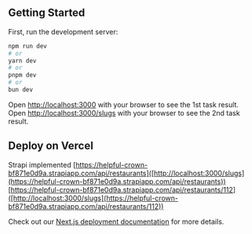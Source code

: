 

## Getting Started

First, run the development server:

```bash
npm run dev
# or
yarn dev
# or
pnpm dev
# or
bun dev
```

Open [http://localhost:3000](http://localhost:3000) with your browser to see the 1st task result.
Open [http://localhost:3000/slugs](http://localhost:3000/slugs) with your browser to see the 2nd task result.


## Deploy on Vercel
Strapi implemented
[https://helpful-crown-bf871e0d9a.strapiapp.com/api/restaurants]([http://localhost:3000/slugs](https://helpful-crown-bf871e0d9a.strapiapp.com/api/restaurants))
[https://helpful-crown-bf871e0d9a.strapiapp.com/api/restaurants/112]([http://localhost:3000/slugs](https://helpful-crown-bf871e0d9a.strapiapp.com/api/restaurants/112))

Check out our [Next.js deployment documentation](https://nextjs.org/docs/deployment) for more details.

